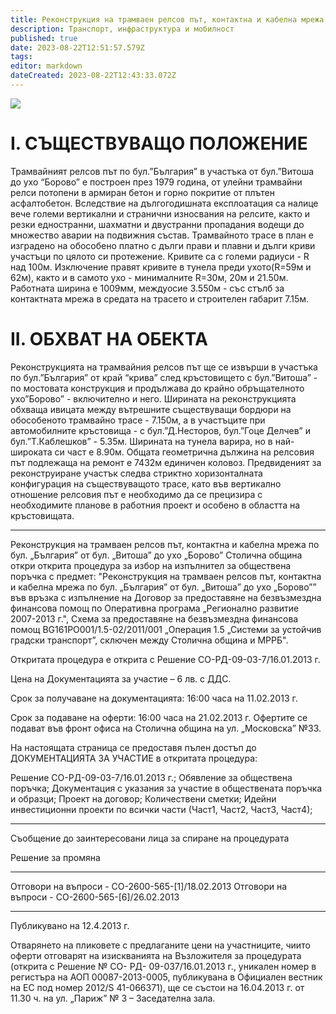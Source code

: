 ```yaml
---
title: Реконструкция на трамваен релсов път, контактна и кабелна мрежа по бул. „България” от бул. „Витоша” до ухо „Борово”
description: Транспорт, инфраструктура и мобилност
published: true
date: 2023-08-22T12:51:57.579Z
tags: 
editor: markdown
dateCreated: 2023-08-22T12:43:33.072Z
---
```






<img src="https://drive.google.com/uc?id=1RQASRA_KxfFmRZv8ngchOJTpBWPvX4qX">


# І. СЪЩЕСТВУВАЩО ПОЛОЖЕНИЕ
Трамвайният релсов път по бул.”България” в участъка от бул.”Витоша до ухо “Борово” е построен през 1979 година, от улейни трамвайни релси потопени в армиран бетон и горно покритие от плътен асфалтобетон. Вследствие на дългогодишната експлоатация са налице вече големи вертикални и странични износвания на релсите, както и резки едностранни, шахматни и двустранни пропадания водещи до множество аварии на подвижния състав.
Трамвайното трасе в план е изградено на обособено платно с дълги прави и плавни и дълги криви участъци по цялото си протежение. Кривите са с големи радиуси - R над 100м. Изключение правят кривите в тунела преди ухото(R=59м и 62м), както и в самото ухо - минималните R=30м, 20м и 21.50м.
 Работната ширина е 1009мм, междуосие 3.550м - със стълб за контактната мрежа в средата на трасето  и строителен габарит 7.15м.     


# ІІ. ОБХВАТ НА ОБЕКТА
Реконструкцията на трамвайния релсов път ще се извърши в участъка по бул.”България” от край “крива” след кръстовището с бул.”Витоша” - по мостовата конструкция и продължава до крайно обръщателното ухо”Борово” - включително и него. 	Ширината на реконструкцията обхваща ивицата между вътрешните съществуващи бордюри на обособеното трамвайно трасе - 7.150м, а в участъците при автомобилните кръстовища - с бул.”Д.Несторов, бул.”Гоце Делчев” и бул.”Т.Каблешков” -  5.35м. Ширината на тунела варира, но в най-широката си част е 8.90м.
Общата геометрична дължина на релсовия път подлежаща на ремонт е 7432м единичен коловоз.
Предвиденият за реконструиране участък следва стриктно хоризонталната конфигурация на съществуващото трасе, като във вертикално отношение релсовия път е необходимо да се прецизира с необходимите планове в работния проект и особено в областта на кръстовищата.




---
Реконструкция на трамваен релсов път, контактна и кабелна мрежа по бул. „България” от бул. „Витоша” до ухо „Борово”
Столична община откри открита процедура за избор на изпълнител за обществена поръчка с предмет: "Реконструкция на трамваен релсов път, контактна и кабелна мрежа по бул. „България” от бул. „Витоша” до ухо „Борово”” във връзка с изпълнение на Договор за предоставяне на безвъзмездна финансова помощ по Оперативна програма „Регионално развитие 2007-2013 г.", Схема за предоставяне на безвъзмездна финансова помощ BG161PO001/1.5-02/2011/001 „Операция 1.5 „Системи за устойчив градски транспорт”, сключен между Столична община и МРРБ".

Откритата процедура е открита с Решение СО-РД-09-03-7/16.01.2013 г.

Цена на Документацията за участие – 6 лв. с ДДС.

Срок за получаване на документацията: 16:00 часа на 11.02.2013 г.

Срок за подаване на оферти: 16:00 часа на 21.02.2013 г.
Офертите се подават във фронт офиса на Столична община на ул. „Московска” №33.

На настоящата страница се предоставя пълен достъп до ДОКУМЕНТАЦИЯТА ЗА УЧАСТИЕ в откритата процедура:

Решение СО-РД-09-03-7/16.01.2013 г.;
Обявление за обществена поръчка;
Документация с указания за участие в обществената поръчка и образци;
Проект на договор;
Количествени сметки;
Идейни инвестиционни проекти по всички части (Част1, Част2, Част3, Част4);
***

Съобщение до заинтересовани лица за спиране на процедурата

Решение за промяна

***

Отговори на въпроси - СО-2600-565-[1]/18.02.2013
Отговори на въпроси - СО-2600-565-[6]/26.02.2013

***

Публикувано на 12.4.2013 г.

Отварянето на пликовете с предлаганите цени на участниците, чиито оферти отговарят на изискванията на Възложителя за процедурата (открита с Решение № СО- РД- 09-037/16.01.2013 г., уникален номер в регистъра на АОП 00087-2013-0005, публикувана в Официален вестник на ЕС под номер 2012/S 41-066371), ще се състои на 16.04.2013 г. от 11.30 ч. на ул. „Париж” № 3 – Заседателна зала.